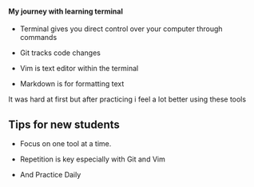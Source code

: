 ####  My journey with learning terminal

- Terminal gives you direct control over your computer through commands

- Git tracks code changes 

- Vim is text editor within the terminal

- Markdown is for formatting text 

It was hard at first but after practicing i feel a lot better using these tools 

## Tips for new students 

- Focus on one tool at a time.

- Repetition is key especially with Git and Vim

- And Practice Daily

